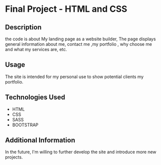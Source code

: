 # Final Project -  HTML and CSS

## Description
the code is about My landing page as a website builder,
The page displays general information about me, contact me ,my portfolio , why choose me and what my services are, etc.

## Usage
The site is intended for my personal use to show potential clients my portfolio.

## Technologies Used
- HTML
- CSS
- SASS
- BOOTSTRAP

## Additional Information
In the future, I'm willing to further develop the site and introduce more new projects.




